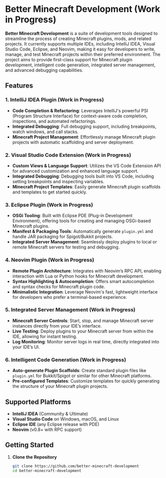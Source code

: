 # Better Minecraft Development (Work in Progress)

**Better Minecraft Development** is a suite of development tools designed to streamline the process of creating Minecraft plugins, mods, and related projects. It currently supports multiple IDEs, including IntelliJ IDEA, Visual Studio Code, Eclipse, and Neovim, making it easy for developers to write, manage, and test Minecraft projects within their preferred environment. The project aims to provide first-class support for Minecraft plugin development, intelligent code generation, integrated server management, and advanced debugging capabilities.

## Features

### 1. **IntelliJ IDEA Plugin (Work in Progress)**

- **Code Completion & Refactoring**: Leverages IntelliJ's powerful PSI (Program Structure Interface) for context-aware code completion, inspections, and automated refactorings.
- **Integrated Debugging**: Full debugging support, including breakpoints, watch windows, and call stacks.
- **Minecraft Project Management**: Effortlessly manage Minecraft plugin projects with automatic scaffolding and server deployment.

### 2. **Visual Studio Code Extension (Work in Progress)**

- **Custom Views & Language Support**: Utilizes the VS Code Extension API for advanced customization and enhanced language support.
- **Integrated Debugging**: Debugging tools built into VS Code, including setting breakpoints and inspecting variables.
- **Minecraft Project Templates**: Easily generate Minecraft plugin scaffolds and templates to get started quickly.

### 3. **Eclipse Plugin (Work in Progress)**

- **OSGi Tooling**: Built with Eclipse PDE (Plug-in Development Environment), offering tools for creating and managing OSGi-based Minecraft plugins.
- **Manifest & Packaging Tools**: Automatically generate `plugin.yml` and handle JAR packaging for Spigot/Bukkit projects.
- **Integrated Server Management**: Seamlessly deploy plugins to local or remote Minecraft servers for testing and debugging.

### 4. **Neovim Plugin (Work in Progress)**

- **Remote Plugin Architecture**: Integrates with Neovim’s RPC API, enabling interaction with Lua or Python hooks for Minecraft development.
- **Syntax Highlighting & Autocompletion**: Offers smart autocompletion and syntax checks for Minecraft plugin code.
- **Minimalistic Integration**: Leverage Neovim's fast, lightweight interface for developers who prefer a terminal-based experience.

### 5. **Integrated Server Management (Work in Progress)**

- **Minecraft Server Controls**: Start, stop, and manage Minecraft server instances directly from your IDE’s interface.
- **Live Testing**: Deploy plugins to your Minecraft server from within the IDE, allowing for instant testing.
- **Log Monitoring**: Monitor server logs in real time, directly integrated into your IDE’s UI.

### 6. **Intelligent Code Generation (Work in Progress)**

- **Auto-generate Plugin Scaffolds**: Create standard plugin files like `plugin.yml` for Bukkit/Spigot or similar for other Minecraft platforms.
- **Pre-configured Templates**: Customize templates for quickly generating the structure of your Minecraft plugin projects.

## Supported Platforms

- **IntelliJ IDEA** (Community & Ultimate)
- **Visual Studio Code** on Windows, macOS, and Linux
- **Eclipse IDE** (any Eclipse release with PDE)
- **Neovim** (v0.8+ with RPC support)

## Getting Started

1. **Clone the Repository**
   ```bash
   git clone https://github.com/better-minecraft-development
   cd better-minecraft-development
